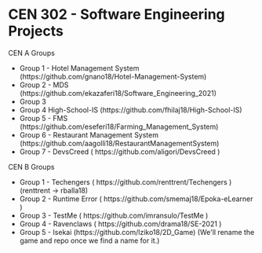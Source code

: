 <h1>CEN 302 - Software Engineering Projects</h1>

CEN A Groups
<ul>
  <li>Group 1 - Hotel Management System (https://github.com/gnano18/Hotel-Management-System)</li>
  <li>Group 2 - MDS (https://github.com/ekazaferi18/Software_Engineering_2021)</li>
  <li>Group 3</li>
  <li>Group 4   High-School-IS (https://github.com/fhilaj18/High-School-IS)</li>
  <li>Group 5 - FMS (https://github.com/eseferi18/Farming_Management_System)</li>
  <li>Group 6 - Restaurant Management System (https://github.com/aagolli18/RestaurantManagementSystem) </li>
  <li>Group 7 - DevsCreed ( https://github.com/aligori/DevsCreed ) </li>
</ul>

CEN B Groups
<ul>
  <li>Group 1 - Techengers ( https://github.com/renttrent/Techengers ) (renttrent -> rballa18) </li>
  <li>Group 2 - Runtime Error ( https://github.com/smemaj18/Epoka-eLearner ) </li>
  <li>Group 3 - TestMe ( https://github.com/imransulo/TestMe )</li>
  <li>Group 4 - Ravenclaws ( https://github.com/drama18/SE-2021 )</li>
  <li>Group 5 - Isekai (https://github.com/lziko18/2D_Game) (We'll rename the game and repo once we find a name for it.)</li>
</ul>
